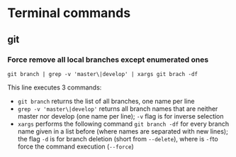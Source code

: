 # Terminal commands 

## git
### Force remove all local branches except enumerated ones 
```git branch | grep -v 'master\|develop' | xargs git brach -df```

This line executes 3 commands: 
- `git branch` returns the list of all branches, one name per line
- `grep -v 'master\|develop'` returns all branch names that are neither master nor develop (one name per line); `-v` flag is for inverse selection
- `xargs` performs the following command `git branch -df` for every branch name given in a list before (where names are separated with new lines); the flag `-d` is for branch deletion (short from `--delete`), where is `-f`to force the command execution (`--force`)
